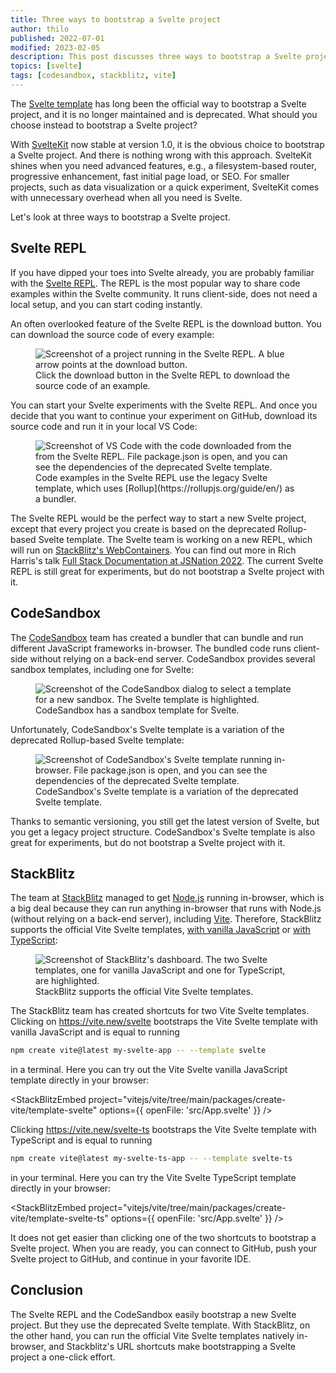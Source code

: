 ```yaml
---
title: Three ways to bootstrap a Svelte project
author: thilo
published: 2022-07-01
modified: 2023-02-05
description: This post discusses three ways to bootstrap a Svelte project. Learn why using the official Vite Svelte templates results in the best developer experience.
topics: [svelte]
tags: [codesandbox, stackblitz, vite]
---
```


<script>
  import Image from '$lib/components/image.svelte';
  import StackBlitzEmbed from '$lib/components/stackblitz-embed.svelte';
</script>

The [Svelte template](https://github.com/sveltejs/template) has long been the official way to bootstrap a Svelte project, and it is no longer maintained and is deprecated. What should you choose instead to bootstrap a Svelte project?

With [SvelteKit](https://kit.svelte.dev/) now stable at version 1.0, it is the obvious choice to bootstrap a Svelte project. And there is nothing wrong with this approach. SvelteKit shines when you need advanced features, e.g., a filesystem-based router, progressive enhancement, fast initial page load, or SEO. For smaller projects, such as data visualization or a quick experiment, SvelteKit comes with unnecessary overhead when all you need is Svelte.

Let's look at three ways to bootstrap a Svelte project.

## Svelte REPL

If you have dipped your toes into Svelte already, you are probably familiar with the [Svelte REPL](https://svelte.dev/repl). The REPL is the most popular way to share code examples within the Svelte community. It runs client-side, does not need a local setup, and you can start coding instantly.

An often overlooked feature of the Svelte REPL is the download button. You can download the source code of every example:

<figure>
<Image
  ratio={16/9}
  alt="Screenshot of a project running in the Svelte REPL. A blue arrow points at the download button."
  url="https://share.mailbox.org/ajax/share/04bf90490592c90c43c5f22592c94c7d96c0c59a2ed2f870/1/8/MjQw/MjQwLzM0Nw?dl=true"
  loading="lazy" />
<figcaption>Click the download button in the Svelte REPL to download the source code of an example.</figcaption>
</figure>

You can start your Svelte experiments with the Svelte REPL. And once you decide that you want to continue your experiment on GitHub, download its source code and run it in your local VS Code:

<figure>
<Image
  ratio={1516/1030}
  alt="Screenshot of VS Code with the code downloaded from the from the Svelte REPL. File package.json is open, and you can see the dependencies of the deprecated Svelte template."
  url="https://share.mailbox.org/ajax/share/08890af2007d3d0d80ac59907d3d4cb3b0353269b50e4739/1/8/MjQw/MjQwLzM0OA?dl=true"
  loading="lazy" />
<figcaption>Code examples in the Svelte REPL use the legacy Svelte template, which uses [Rollup](https://rollupjs.org/guide/en/) as a bundler.</figcaption>
</figure>

The Svelte REPL would be the perfect way to start a new Svelte project, except that every project you create is based on the deprecated Rollup-based Svelte template. The Svelte team is working on a new REPL, which will run on [StackBlitz's WebContainers](https://blog.stackblitz.com/posts/introducing-webcontainers/). You can find out more in Rich Harris's talk [Full Stack Documentation at JSNation 2022](https://www.youtube.com/watch?v=RwBolXX9Pis). The current Svelte REPL is still great for experiments, but do not bootstrap a Svelte project with it.

## CodeSandbox

The [CodeSandbox](https://codesandbox.io/) team has created a bundler that can bundle and run different JavaScript frameworks in-browser. The bundled code runs client-side without relying on a back-end server. CodeSandbox provides several sandbox templates, including one for Svelte:

<figure>
<Image
  ratio={1866/870}
  alt="Screenshot of the CodeSandbox dialog to select a template for a new sandbox. The Svelte template is highlighted."
  url="https://share.mailbox.org/ajax/share/03c415a502af0507347dace2af05456bb76c21419f531d0e/1/8/MjQw/MjQwLzM0OQ?dl=true"
  loading="lazy" />
<figcaption>CodeSandbox has a sandbox template for Svelte.</figcaption>
</figure>

Unfortunately, CodeSandbox's Svelte template is a variation of the deprecated Rollup-based Svelte template:

<figure>
<Image
  ratio={16/9}
  alt="Screenshot of CodeSandbox's Svelte template running in-browser. File package.json is open, and you can see the dependencies of the deprecated Svelte template."
  url="https://share.mailbox.org/ajax/share/0fb236b60a811a04f31f9dda811a47c28902a8c258e16099/1/8/MjQw/MjQwLzM1MA?dl=true"
  loading="lazy" />
<figcaption>CodeSandbox's Svelte template is a variation of the deprecated Svelte template.</figcaption>
</figure>

Thanks to semantic versioning, you still get the latest version of Svelte, but you get a legacy project structure. CodeSandbox's Svelte template is also great for experiments, but do not bootstrap a Svelte project with it.

## StackBlitz

The team at [StackBlitz](https://stackblitz.com/) managed to get [Node.js](https://nodejs.org/en/) running in-browser, which is a big deal because they can run anything in-browser that runs with Node.js (without relying on a back-end server), including [Vite](https://vitejs.dev/). Therefore, StackBlitz supports the official Vite Svelte templates, [with vanilla JavaScript](https://github.com/vitejs/vite/tree/main/packages/create-vite/template-svelte) or [with TypeScript](https://github.com/vitejs/vite/tree/main/packages/create-vite/template-svelte-ts):

<figure>
<Image
  ratio={16/9}
  alt="Screenshot of StackBlitz's dashboard. The two Svelte templates, one for vanilla JavaScript and one for TypeScript, are highlighted."
  url="https://share.mailbox.org/ajax/share/0cd09a8002295f05c5355eb2295f4123bfcd170959185de2/1/8/MjQw/MjQwLzM1MQ?dl=true"
  loading="lazy" />
<figcaption>StackBlitz supports the official Vite Svelte templates.</figcaption>
</figure>

The StackBlitz team has created shortcuts for two Vite Svelte templates. Clicking on https://vite.new/svelte bootstraps the Vite Svelte template with vanilla JavaScript and is equal to running

```bash
npm create vite@latest my-svelte-app -- --template svelte
```

in a terminal. Here you can try out the Vite Svelte vanilla JavaScript template directly in your browser:

<StackBlitzEmbed project="vitejs/vite/tree/main/packages/create-vite/template-svelte" options={{ openFile: 'src/App.svelte' }} />

Clicking https://vite.new/svelte-ts bootstraps the Vite Svelte template with TypeScript and is equal to running

```bash
npm create vite@latest my-svelte-ts-app -- --template svelte-ts
```

in your terminal. Here you can try the Vite Svelte TypeScript template directly in your browser:

<StackBlitzEmbed project="vitejs/vite/tree/main/packages/create-vite/template-svelte-ts" options={{ openFile: 'src/App.svelte' }} />

It does not get easier than clicking one of the two shortcuts to bootstrap a Svelte project. When you are ready, you can connect to GitHub, push your Svelte project to GitHub, and continue in your favorite IDE.

## Conclusion

The Svelte REPL and the CodeSandbox easily bootstrap a new Svelte project. But they use the deprecated Svelte template. With StackBlitz, on the other hand, you can run the official Vite Svelte templates natively in-browser, and Stackblitz's URL shortcuts make bootstrapping a Svelte project a one-click effort.
